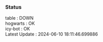 ### Status


table : DOWN  
hogwarts : OK  
icy-bot : OK  
Latest Update : 2024-06-10 18:11:46.699886
